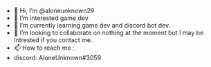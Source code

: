 - 👋 Hi, I’m @aloneunknown29
- 👀 I’m interested game dev
- 🌱 I’m currently learning game dev and discord bot dev.
- 💞️ I’m looking to collaborate on nothing at the moment but I may be intrested if you contact me.
- 📫 How to reach me : 
- discord: AloneUnknown#3059

<!---
aloneunknown29/aloneunknown29 is a ✨ special ✨ repository because its `README.md` (this file) appears on your GitHub profile.
You can click the Preview link to take a look at your changes.
--->
